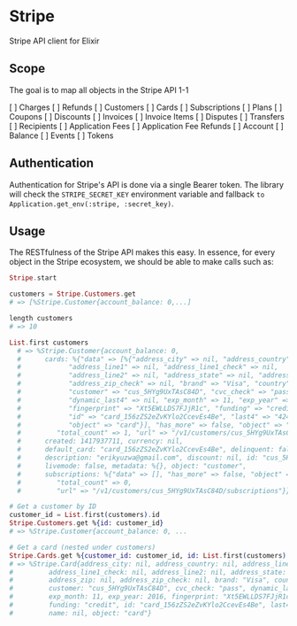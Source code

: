 # Stripe

Stripe API client for Elixir

## Scope

The goal is to map all objects in the Stripe API 1-1

[ ] Charges
[ ] Refunds
[ ] Customers
[ ] Cards
[ ] Subscriptions
[ ] Plans
[ ] Coupons
[ ] Discounts
[ ] Invoices
[ ] Invoice Items
[ ] Disputes
[ ] Transfers
[ ] Recipients
[ ] Application Fees
[ ] Application Fee Refunds
[ ] Account
[ ] Balance
[ ] Events
[ ] Tokens

## Authentication

Authentication for Stripe's API is done via a single Bearer token. The library will check the `STRIPE_SECRET_KEY` environment variable and fallback `to Application.get_env(:stripe, :secret_key)`.

## Usage

The RESTfulness of the Stripe API makes this easy. In essence, for every object
in the Stripe ecosystem, we should be able to make calls such as:

```Elixir
Stripe.start

customers = Stripe.Customers.get
# => [%Stripe.Customer{account_balance: 0,...]

length customers
# => 10

List.first customers
  # => %Stripe.Customer{account_balance: 0,
  #      cards: %{"data" => [%{"address_city" => nil, "address_country" => nil,
  #            "address_line1" => nil, "address_line1_check" => nil,
  #            "address_line2" => nil, "address_state" => nil, "address_zip" => nil,
  #            "address_zip_check" => nil, "brand" => "Visa", "country" => "US",
  #            "customer" => "cus_5HYg9UxTAsC84D", "cvc_check" => "pass",
  #            "dynamic_last4" => nil, "exp_month" => 11, "exp_year" => 2016,
  #            "fingerprint" => "Xt5EWLLDS7FJjR1c", "funding" => "credit",
  #            "id" => "card_156zZS2eZvKYlo2CcevEs4Be", "last4" => "4242", "name" => nil,
  #            "object" => "card"}], "has_more" => false, "object" => "list",
  #         "total_count" => 1, "url" => "/v1/customers/cus_5HYg9UxTAsC84D/cards"},
  #      created: 1417937711, currency: nil,
  #      default_card: "card_156zZS2eZvKYlo2CcevEs4Be", delinquent: false,
  #      description: "erikyuzwa@gmail.com", discount: nil, id: "cus_5HYg9UxTAsC84D",
  #      livemode: false, metadata: %{}, object: "customer",
  #      subscriptions: %{"data" => [], "has_more" => false, "object" => "list",
  #         "total_count" => 0,
  #         "url" => "/v1/customers/cus_5HYg9UxTAsC84D/subscriptions"}}

# Get a customer by ID
customer_id = List.first(customers).id
Stripe.Customers.get %{id: customer_id}
# => %Stripe.Customer{account_balance: 0, ...

# Get a card (nested under customers)
Stripe.Cards.get %{customer_id: customer_id, id: List.first(customers).default_card}
# => %Stripe.Card{address_city: nil, address_country: nil, address_line1: nil,
#         address_line1_check: nil, address_line2: nil, address_state: nil,
#         address_zip: nil, address_zip_check: nil, brand: "Visa", country: "US",
#         customer: "cus_5HYg9UxTAsC84D", cvc_check: "pass", dynamic_last4: nil,
#         exp_month: 11, exp_year: 2016, fingerprint: "Xt5EWLLDS7FJjR1c",
#         funding: "credit", id: "card_156zZS2eZvKYlo2CcevEs4Be", last4: "4242",
#         name: nil, object: "card"}
```
